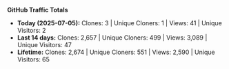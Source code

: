 
**GitHub Traffic Totals**

- **Today (2025-07-05):** Clones: 3 | Unique Cloners: 1 | Views: 41 | Unique Visitors: 2
- **Last 14 days:** Clones: 2,657 | Unique Cloners: 499 | Views: 3,089 | Unique Visitors: 47
- **Lifetime:** Clones: 2,674 | Unique Cloners: 551 | Views: 2,590 | Unique Visitors: 65
